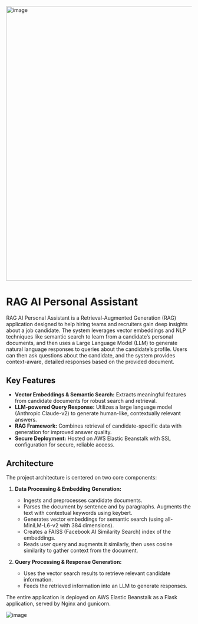 ## <!-- Talk to my Assistant (not live anymore): https://tinyurl.com/mr4xrty -->

<img width="745" alt="image" src="https://github.com/user-attachments/assets/2cfa841c-8f40-4db7-b7a7-c650da9aa0f4" />

# RAG AI Personal Assistant

RAG AI Personal Assistant is a Retrieval-Augmented Generation (RAG) application designed to help hiring teams and recruiters gain deep insights about a job candidate.
The system leverages vector embeddings and NLP techniques like semantic search to learn from a candidate’s personal documents, and then uses a Large Language Model (LLM) to generate natural language responses to queries about the candidate’s profile.
Users can then ask questions about the candidate, and the system provides context-aware, detailed responses based on the provided document.

## Key Features

- **Vector Embeddings & Semantic Search:** Extracts meaningful features from candidate documents for robust search and retrieval.
- **LLM-powered Query Response:** Utilizes a large language model (Anthropic Claude-v2) to generate human-like, contextually relevant answers.
- **RAG Framework:** Combines retrieval of candidate-specific data with generation for improved answer quality.
- **Secure Deployment:** Hosted on AWS Elastic Beanstalk with SSL configuration for secure, reliable access.

## Architecture

The project architecture is centered on two core components:

1. **Data Processing & Embedding Generation:**
   - Ingests and preprocesses candidate documents.
   - Parses the document by sentence and by paragraphs. Augments the text with contextual keywords using keybert.
   - Generates vector embeddings for semantic search (using all-MiniLM-L6-v2 with 384 dimensions).
   - Creates a FAISS (Facebook AI Similarity Search) index of the embeddings.
   - Reads user query and augments it similarly, then uses cosine similarity to gather context from the document.

2. **Query Processing & Response Generation:**
   - Uses the vector search results to retrieve relevant candidate information.
   - Feeds the retrieved information into an LLM to generate responses.

The entire application is deployed on AWS Elastic Beanstalk as a Flask application, served by Nginx and gunicorn.

![image](https://github.com/user-attachments/assets/9b9f60d7-719b-4e5c-9d08-b0d4f2b3d4a7)

